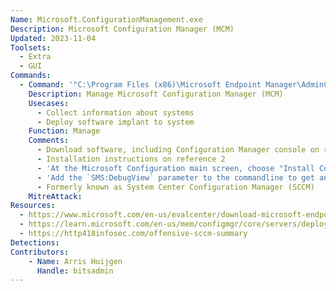 ```yaml
---
Name: Microsoft.ConfigurationManagement.exe
Description: Microsoft Configuration Manager (MCM)
Updated: 2023-11-04
Toolsets:
  - Extra
  - GUI
Commands:
  - Command: '"C:\Program Files (x86)\Microsoft Endpoint Manager\AdminConsole\bin\Microsoft.ConfigurationManagement.exe"'
    Description: Manage Microsoft Configuration Manager (MCM)
    Usecases:
      - Collect information about systems
      - Deploy software implant to system
    Function: Manage
    Comments:
      - Download software, including Configuration Manager console on reference 1
      - Installation instructions on reference 2
      - 'At the Microsoft Configuration main screen, choose "Install Configuration Manager console"'
      - 'Add the `SMS:DebugView` parameter to the commandline to get an additional option (Tools) in the menu'
      - Formerly known as System Center Configuration Manager (SCCM)
    MitreAttack:
Resources:
  - https://www.microsoft.com/en-us/evalcenter/download-microsoft-endpoint-configuration-manager
  - https://learn.microsoft.com/en-us/mem/configmgr/core/servers/deploy/install/install-consoles
  - https://http418infosec.com/offensive-sccm-summary
Detections:
Contributors:
    - Name: Arris Huijgen
      Handle: bitsadmin
---
```

